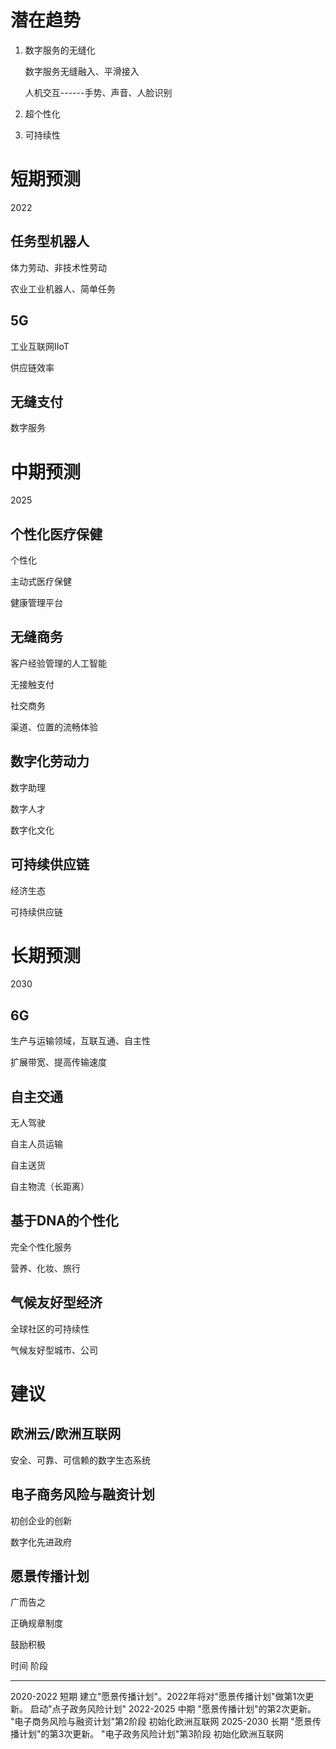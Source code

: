 潜在趋势
========

1.  数字服务的无缝化

    数字服务无缝融入、平滑接入

    人机交互------手势、声音、人脸识别
2.  超个性化
3.  可持续性

短期预测
========

2022

任务型机器人
------------

体力劳动、非技术性劳动

农业工业机器人、简单任务

5G
--

工业互联网IIoT

供应链效率

无缝支付
--------

数字服务

中期预测
========

2025

个性化医疗保健
--------------

个性化

主动式医疗保健

健康管理平台

无缝商务
--------

客户经验管理的人工智能

无接触支付

社交商务

渠道、位置的流畅体验

数字化劳动力
------------

数字助理

数字人才

数字化文化

可持续供应链
------------

经济生态

可持续供应链

长期预测
========

2030

6G
--

生产与运输领域，互联互通、自主性

扩展带宽、提高传输速度

自主交通
--------

无人驾驶

自主人员运输

自主送货

自主物流（长距离）

基于DNA的个性化
---------------

完全个性化服务

营养、化妆、旅行

气候友好型经济
--------------

全球社区的可持续性

气候友好型城市、公司

建议
====

欧洲云/欧洲互联网
-----------------

安全、可靠、可信赖的数字生态系统

电子商务风险与融资计划
----------------------

初创企业的创新

数字化先进政府

愿景传播计划
------------

广而告之

正确规章制度

鼓励积极

  时间        阶段   
  ----------- ------ -----------------------------------------------------------
  2020-2022   短期   建立"愿景传播计划"。2022年将对"愿景传播计划"做第1次更新。
                     启动"点子政务风险计划"
  2022-2025   中期   "愿景传播计划"的第2次更新。
                     "电子商务风险与融资计划"第2阶段
                     初始化欧洲互联网
  2025-2030   长期   "愿景传播计划"的第3次更新。
                     "电子政务风险计划"第3阶段
                     初始化欧洲互联网
